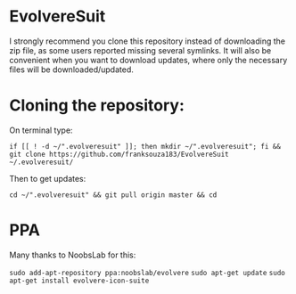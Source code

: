 # EvolvereSuit

I strongly recommend you clone this repository instead of downloading the zip file, as some users reported missing several symlinks. It will also be convenient when you want to download updates, where only the necessary files will be downloaded/updated.

# Cloning the repository:

On terminal type:

`if [[ ! -d ~/".evolveresuit" ]]; then mkdir ~/".evolveresuit"; fi && git clone https://github.com/franksouza183/EvolvereSuit ~/.evolveresuit/`

Then to get updates:

`cd ~/".evolveresuit" && git pull origin master && cd`

# PPA

Many thanks to NoobsLab for this:

`sudo add-apt-repository ppa:noobslab/evolvere`
`sudo apt-get update`
`sudo apt-get install evolvere-icon-suite`